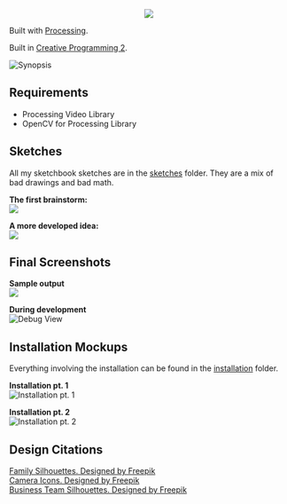 <div align="center">
<img src="./installation/Banner-Title.png">
</div>  




Built with [Processing](https://processing.org).  

Built in [Creative Programming 2](https://github.com/JeffThompson/CreativeProgramming2).  

![Synopsis](./installation/Synopsis.png)   

## Requirements
* Processing Video Library
* OpenCV for Processing Library

## Sketches
All my sketchbook sketches are in the [sketches](./sketches) folder. They are a mix of bad drawings and bad math.  

**The first brainstorm:**  
![](./sketches/sketch-1.jpeg)  

**A more developed idea:**  
![](./sketches/sketch-6.jpeg)   

## Final Screenshots

**Sample output**  
![](./frames/blob-waves-5193.png)  

**During development**  
![Debug View](./frames/debug-blob-waves-2392.png)  

## Installation Mockups
Everything involving the installation can be found in the [installation](./installation) folder.  

**Installation pt. 1**  
![Installation pt. 1](./installation/Installation-1.png)   

**Installation pt. 2**  
![Installation pt. 2](./installation/Installation-2.png)   

## Design Citations
<a href="https://www.freepik.com/free-vector/family-silhouettes_725263.htm">Family Silhouettes. Designed by Freepik</a>  
<a href="https://www.freepik.com/free-vector/icons-set-about-cameras_958833.htm">Camera Icons. Designed by Freepik</a>  
<a href="https://www.freepik.com/free-vector/business-team-outlines-pack_831669.htm">Business Team Silhouettes. Designed by Freepik</a>
